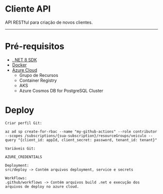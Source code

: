 #  Cliente API

API RESTful para criação de novos clientes.

---


# Pré-requisitos
- [. NET 8 SDK](https://dotnet.microsoft.com/pt-br/download/dotnet/8.0)
- [Docker](https://www.docker.com/get-started/)
- [Azure Cloud](https://portal.azure.com/)
  - Grupo de Recursos
  - Container Registry
  - AKS
  - Azure Cosmos DB for PostgreSQL Cluster

#  Deploy
    Criar perfil Git:
    
    az ad sp create-for-rbac --name "my-github-actions" --role contributor --scopes /subscriptions/{sua-subscription}/resourceGroups/veiculo --query "{client_id: appId, client_secret: password, tenant_id: tenant}"

    Variáveis Git:
    
    AZURE_CREDENTIALS

    Deployment:
    src/deploy -> Contém arquivos deployment, service e secrets

    WorkFlows:
    .github/workflows -> Contém arquivos build .net e execução dos arquivos de deploy no azure cloud.